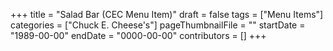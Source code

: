 +++
title = "Salad Bar (CEC Menu Item)"
draft = false
tags = ["Menu Items"]
categories = ["Chuck E. Cheese's"]
pageThumbnailFile = ""
startDate = "1989-00-00"
endDate = "0000-00-00"
contributors = []
+++
